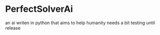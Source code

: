 # PerfectSolverAi
an ai writen in python that aims to help humanity
needs a bit testing until release
